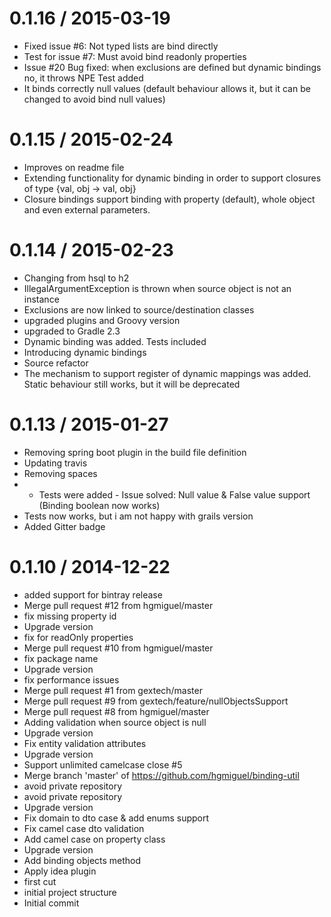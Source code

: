 
0.1.16 / 2015-03-19
==================

  * Fixed issue #6: Not typed lists are bind directly 
  * Test for issue #7: Must avoid bind readonly properties
  * Issue #20 Bug fixed: when exclusions are defined but dynamic bindings no, it throws NPE Test added
  * It binds correctly null values (default behaviour allows it, but it can be changed to avoid bind null values)

0.1.15 / 2015-02-24
==================

  * Improves on readme file
  * Extending functionality for dynamic binding in order to support closures of type {val, obj -> val, obj}
  * Closure bindings support binding with property (default), whole object and even external parameters.


0.1.14 / 2015-02-23
==================

  * Changing from hsql to h2
  * IllegalArgumentException is thrown when source object is not an instance
  * Exclusions are now linked to source/destination classes
  * upgraded plugins and Groovy version
  * upgraded to Gradle 2.3
  * Dynamic binding was added. Tests included
  * Introducing dynamic bindings
  * Source refactor
  * The mechanism to support register of dynamic mappings was added. Static behaviour still works, but it will be deprecated

0.1.13 / 2015-01-27
==================

  * Removing spring boot plugin in the build file definition
  * Updating travis
  * Removing spaces
  * - Tests were added - Issue solved: Null value & False value support  (Binding boolean now works)
  * Tests now works, but i am not happy with grails version
  * Added Gitter badge

0.1.10 / 2014-12-22
==================

  * added support for bintray release
  * Merge pull request #12 from hgmiguel/master
  * fix missing property id
  * Upgrade version
  * fix for readOnly properties
  * Merge pull request #10 from hgmiguel/master
  * fix package name
  * Upgrade version
  * fix performance issues
  * Merge pull request #1 from gextech/master
  * Merge pull request #9 from gextech/feature/nullObjectsSupport
  * Merge pull request #8 from hgmiguel/master
  * Adding validation when source object is null
  * Upgrade version
  * Fix entity validation attributes
  * Upgrade version
  * Support unlimited camelcase close #5
  * Merge branch 'master' of https://github.com/hgmiguel/binding-util
  * avoid private repository
  * avoid private repository
  * Upgrade version
  * Fix domain to dto case & add enums support
  * Fix camel case dto validation
  * Add camel case on property class
  * Upgrade version
  * Add binding objects method
  * Apply idea plugin
  * first cut
  * initial project structure
  * Initial commit
